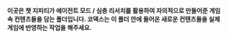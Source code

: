 **이곳은 챗 지피티가 에이전트 모드 / 심층 리서치를 활용하여 자의적으로 만들어준 게임 속 컨텐츠들을 담는 폴더입니다. 코덱스는 이 폴더 안에 들어온 새로운 컨텐츠들을 실제 게임에 반영하는 작업을 해주세요.**
